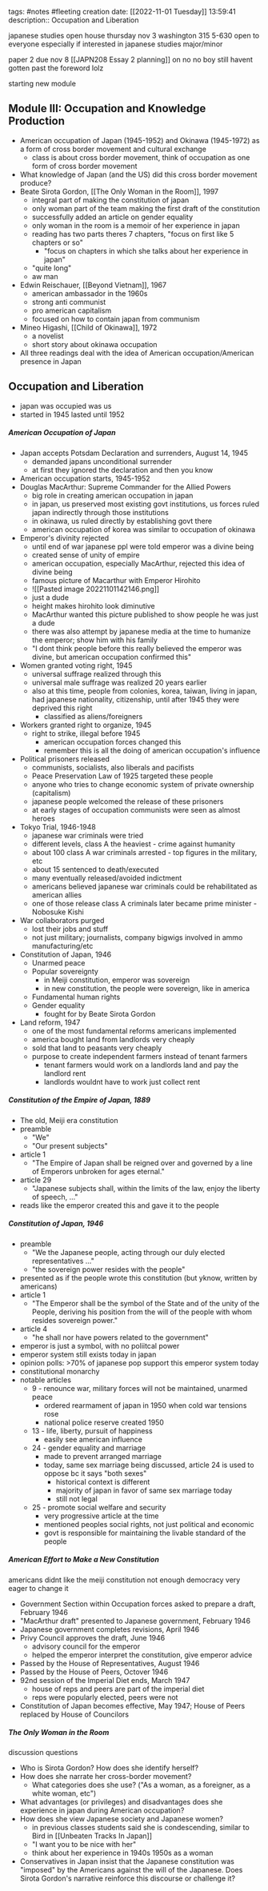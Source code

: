 tags: #notes #fleeting
creation date: [[2022-11-01 Tuesday]] 13:59:41
description:: Occupation and Liberation

japanese studies open house
thursday nov 3
washington 315
5-630
open to everyone especially if interested in japanese studies major/minor

paper 2 due nov 8 [[JAPN208 Essay 2 planning]] on no no boy
still havent gotten past the foreword
lolz

starting new module
## Module III: Occupation and Knowledge Production
- American occupation of Japan (1945-1952) and Okinawa (1945-1972) as a form of cross border movement and cultural exchange
	- class is about cross border movement, think of occupation as one form of cross border movement
- What knowledge of Japan (and the US) did this cross border movement produce?
- Beate Sirota Gordon, [[The Only Woman in the Room]], 1997
	- integral part of making the constitution of japan
	- only woman part of the team making the first draft of the constitution
	- successfully added an article on gender equality
	- only woman in the room is a memoir of her experience in japan
	- reading has two parts theres 7 chapters, "focus on first like 5 chapters or so"
		- "focus on chapters in which she talks about her experience in japan"
	- "quite long"
	- aw man
- Edwin Reischauer, [[Beyond Vietnam]], 1967
	- american ambassador in the 1960s
	- strong anti communist
	- pro american capitalism
	- focused on how to contain japan from communism
- Mineo Higashi, [[Child of Okinawa]], 1972
	- a novelist
	- short story about okinawa occupation
- All three readings deal with the idea of American occupation/American presence in Japan


## Occupation and Liberation
- japan was occupied was us
- started in 1945 lasted until 1952

##### American Occupation of Japan
- Japan accepts Potsdam Declaration and surrenders, August 14, 1945
	- demanded japans unconditional surrender
	- at first they ignored the declaration and then you know
- American occupation starts, 1945-1952
- Douglas MacArthur: Supreme Commander for the Allied Powers
	- big role in creating american occupation in japan
	- in japan, us preserved most existing govt institutions, us forces ruled japan indirectly through those institutions
	- in okinawa, us ruled directly by establishing govt there
	- american occupation of korea was similar to occupation of okinawa
- Emperor's divinity rejected
	- until end of war japanese ppl were told emperor was a divine being
	- created sense of unity of empire
	- american occupation, especially MacArthur, rejected this idea of divine being
	- famous picture of Macarthur with Emperor Hirohito
	- ![[Pasted image 20221101142146.png]]
	- just a dude
	- height makes hirohito look diminutive
	- MacArthur wanted this picture published to show people he was just a dude
	- there was also attempt by japanese media at the time to humanize the emperor; show him with his family
	- "I dont think people before this really believed the emperor was divine, but american occupation confirmed this"
- Women granted voting right, 1945
	- universal suffrage realized through this
	- universal male suffrage was realized 20 years earlier
	- also at this time, people from colonies, korea, taiwan, living in japan, had japanese nationality, citizenship, until after 1945 they were deprived this right
		- classified as aliens/foreigners
- Workers granted right to organize, 1945
	- right to strike, illegal before 1945
		- american occupation forces changed this
		- remember this is all the doing of american occupation's influence
- Political prisoners released
	- communists, socialists, also liberals and pacifists
	- Peace Preservation Law of 1925 targeted these people
	- anyone who tries to change economic system of private ownership (capitalism)
	- japanese people welcomed the release of these prisoners
	- at early stages of occupation communists were seen as almost heroes
- Tokyo Trial, 1946-1948
	- japanese war criminals were tried
	- different levels, class A the heaviest - crime against humanity
	- about 100 class A war criminals arrested - top figures in the military, etc
	- about 15 sentenced to death/executed
	- many eventually released/avoided indictment
	- americans believed japanese war criminals could be rehabilitated as american allies
	- one of those release class A criminals later became prime minister - Nobosuke Kishi
- War collaborators purged
	- lost their jobs and stuff
	- not just military; journalists, company bigwigs involved in ammo manufacturing/etc
- Constitution of Japan, 1946
	- Unarmed peace
	- Popular sovereignty
		- in Meiji constitution, emperor was sovereign
		- in new constitution, the people were sovereign, like in america
	- Fundamental human rights
	- Gender equality
		- fought for by Beate Sirota Gordon
- Land reform, 1947
	- one of the most fundamental reforms americans implemented
	- america bought land from landlords very cheaply
	- sold that land to peasants very cheaply
	- purpose to create independent farmers instead of tenant farmers
		- tenant farmers would work on a landlords land and pay the landlord rent
		- landlords wouldnt have to work just collect rent

##### Constitution of the Empire of Japan, 1889
- The old, Meiji era constitution
- preamble
	- "We"
	- "Our present subjects"
- article 1
	- "The Empire of Japan shall be reigned over and governed by a line of Emperors unbroken for ages eternal."
- article 29
	- "Japanese subjects shall, within the limits of the law, enjoy the liberty of speech, ..."
- reads like the emperor created this and gave it to the people

##### Constitution of Japan, 1946
- preamble
	- "We the Japanese people, acting through our duly elected representatives ..."
	- "the sovereign power resides with the people"
- presented as if the people wrote this constitution (but yknow, written by americans)
- article 1
	- "The Emperor shall be the symbol of the State and of the unity of the People, deriving his position from the will of the people with whom resides sovereign power."
- article 4
	- "he shall nor have powers related to the government"
- emperor is just a symbol, with no poliitcal power
- emperor system still exists today in japan
- opinion polls: >70% of japanese pop support this emperor system today
- constitutional monarchy
- notable articles
	- 9 - renounce war, military forces will not be maintained, unarmed peace
		- ordered rearmament of japan in 1950 when cold war tensions rose
		- national police reserve created 1950
	- 13 - life, liberty, pursuit of happiness
		- easily see american influence
	- 24 - gender equality and marriage
		- made to prevent arranged marriage
		- today, same sex marriage being discussed, article 24 is used to oppose bc it says "both sexes"
			- historical context is different
			- majority of japan in favor of same sex marriage today
			- still not legal
	- 25 - promote social welfare and security
		- very progressive article at the time
		- mentioned peoples social rights, not just political and economic
		- govt is responsible for maintaining the livable standard of the people

##### American Effort to Make a New Constitution
americans didnt like the meiji constitution not enough democracy very eager to change it
- Government Section within Occupation forces asked to prepare a draft, February 1946
- "MacArthur draft" presented to Japanese government, February 1946
- Japanese government completes revisions, April 1946
- Privy Council approves the draft, June 1946
	- advisory council for the emperor
	- helped the emperor interpret the constitution, give emperor advice
- Passed by the House of Representatives, August 1946
- Passed by the House of Peers, Octover 1946
- 92nd session of the Imperial Diet ends, March 1947
	- house of reps and peers are part of the imperial diet
	- reps were popularly elected, peers were not
- Constitution of Japan becomes effective, May 1947; House of Peers replaced by House of Councilors

##### The Only Woman in the Room
discussion questions
- Who is Sirota Gordon? How does she identify herself?
- How does she narrate her cross-border movement? 
	- What categories does she use? ("As a woman, as a foreigner, as a white woman, etc")
- What advantages (or privileges) and disadvantages does she experience in japan during American occupation?
- How does she view Japanese society and Japanese women?
	- in previous classes students said she is condescending, similar to Bird in [[Unbeaten Tracks In Japan]]
	- "I want you to be nice with her"
	- think about her experience in 1940s 1950s as a woman
- Conservatives in Japan insist that the Japanese constitution was "imposed" by the Americans against the will of the Japanese. Does Sirota Gordon's narrative reinforce this discourse or challenge it?